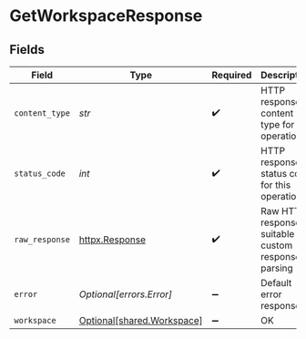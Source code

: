 # GetWorkspaceResponse


## Fields

| Field                                                          | Type                                                           | Required                                                       | Description                                                    |
| -------------------------------------------------------------- | -------------------------------------------------------------- | -------------------------------------------------------------- | -------------------------------------------------------------- |
| `content_type`                                                 | *str*                                                          | :heavy_check_mark:                                             | HTTP response content type for this operation                  |
| `status_code`                                                  | *int*                                                          | :heavy_check_mark:                                             | HTTP response status code for this operation                   |
| `raw_response`                                                 | [httpx.Response](https://www.python-httpx.org/api/#response)   | :heavy_check_mark:                                             | Raw HTTP response; suitable for custom response parsing        |
| `error`                                                        | *Optional[errors.Error]*                                       | :heavy_minus_sign:                                             | Default error response                                         |
| `workspace`                                                    | [Optional[shared.Workspace]](../../models/shared/workspace.md) | :heavy_minus_sign:                                             | OK                                                             |